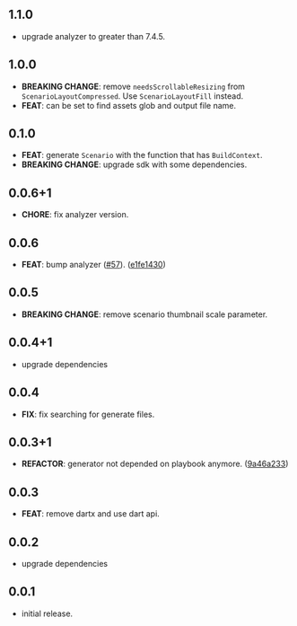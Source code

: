 ## 1.1.0

- upgrade analyzer to greater than 7.4.5.

## 1.0.0

- **BREAKING CHANGE**: remove `needsScrollableResizing` from `ScenarioLayoutCompressed`. Use `ScenarioLayoutFill` instead.
- **FEAT**: can be set to find assets glob and output file name.

## 0.1.0

- **FEAT**: generate `Scenario` with the function that has `BuildContext`.
- **BREAKING CHANGE**: upgrade sdk with some dependencies.

## 0.0.6+1

- **CHORE**: fix analyzer version.

## 0.0.6

- **FEAT**: bump analyzer ([#57](https://github.com/playbook-ui/playbook-flutter/issues/57)). ([e1fe1430](https://github.com/playbook-ui/playbook-flutter/commit/e1fe1430f3d91b8ab129626c3858345c8955b573))

## 0.0.5

- **BREAKING CHANGE**: remove scenario thumbnail scale parameter.

## 0.0.4+1

- upgrade dependencies

## 0.0.4

- **FIX**: fix searching for generate files.

## 0.0.3+1

- **REFACTOR**: generator not depended on playbook anymore. ([9a46a233](https://github.com/playbook-ui/playbook-flutter/commit/9a46a2335d4934158c840da39fc3743b9959fe67))

## 0.0.3

- **FEAT**: remove dartx and use dart api.

## 0.0.2

- upgrade dependencies

## 0.0.1

- initial release.
